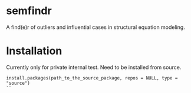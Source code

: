 # semfindr

A find(e)r of outliers and influential cases in structural equation modeling.

# Installation

Currently only for private internal test. Need to be installed from source.

```
install.packages(path_to_the_source_package, repos = NULL, type = "source")
``
